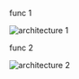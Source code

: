 func 1

![architecture 1](https://github.com/mzunohkaru/AWS-Sample-Lambda-API/assets/99012157/3ad7112b-c8ca-4060-9818-7c3d019fc623)


func 2

![architecture 2](https://github.com/mzunohkaru/AWS-Sample-Lambda-API/assets/99012157/d651f75c-28a7-4b7e-a94a-97be636ec30f)
